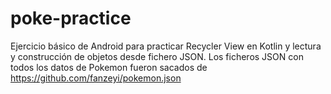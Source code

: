# poke-practice
Ejercicio básico de Android para practicar Recycler View en Kotlin y lectura y construcción de objetos desde fichero JSON.
Los ficheros JSON con todos los datos de Pokemon fueron sacados de https://github.com/fanzeyi/pokemon.json

